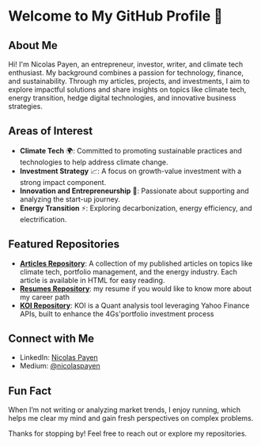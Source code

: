 # Welcome to My GitHub Profile 👋

## About Me

Hi! I'm Nicolas Payen, an entrepreneur, investor, writer, and climate tech enthusiast. 
My background combines a passion for technology, finance, and sustainability. Through my articles, projects, and investments, I aim to explore impactful solutions and share insights on topics like climate tech, energy transition, hedge digital technologies, and innovative business strategies. 

## Areas of Interest

- **Climate Tech** 🌍: Committed to promoting sustainable practices and technologies to help address climate change.
- **Investment Strategy** 📈: A focus on growth-value investment with a strong impact component.
- **Innovation and Entrepreneurship** 🚀: Passionate about supporting and analyzing the start-up journey.
- **Energy Transition** ⚡: Exploring decarbonization, energy efficiency, and electrification.

## Featured Repositories

- **[Articles Repository](https://github.com/nicolaspayen1978/Articles)**: A collection of my published articles on topics like climate tech, portfolio management, and the energy industry. Each article is available in HTML for easy reading.
- **[Resumes Repository](https://github.com/nicolaspayen1978/Resumes)**: my resume if you would like to know more about my career path
- **[KOI Repository](https://github.com/nicolaspayen1978/KOI)**: KOI is a Quant analysis tool leveraging Yahoo Finance APIs, built to enhance the 4Gs'portfolio investment process

## Connect with Me

- LinkedIn: [Nicolas Payen](https://www.linkedin.com/in/nicolaspayen)
- Medium: [@nicolaspayen](https://medium.com/@nicolaspayen)

## Fun Fact

When I’m not writing or analyzing market trends, I enjoy running, which helps me clear my mind and gain fresh perspectives on complex problems.

Thanks for stopping by! Feel free to reach out or explore my repositories.
